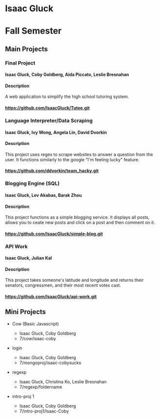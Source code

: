 Isaac Gluck
============

Fall Semester
=============
Main Projects
-------------

### Final Project
#### Isaac Gluck, Coby Goldberg, Aida Piccato, Leslie Bresnahan
#### Description
A web application to simplify the high school tutoring system.
#### https://github.com/IsaacGluck/Tutee.git


### Language Interpreter/Data Scraping
#### Isaac Gluck, Ivy Wong, Angela Lin, David Dvorkin
#### Description
This project uses regex to scrape websites to answer a question from the user. It functions similarly to the google "I'm feeling lucky" feature.
#### https://github.com/ddvorkin/team_hacky.git


### Blogging Engine (SQL)
#### Isaac Gluck, Lev Akabas, Barak Zhou
#### Description
This project functions as a simple blogging service. It displays all posts, allows you to ceate new posts and click on a post and then comment on it.
#### https://github.com/IsaacGluck/simple-blog.git


### API Work
#### Isaac Gluck, Julian Kal
#### Description
This project takes someone's latitude and longitude and returns their senators, congressmen, and their most recent votes cast.
#### https://github.com/IsaacGluck/api-work.git



Mini Projects
--------------

- Cow (Basic Javascript)
  - Isaac Gluck, Coby Goldberg
  - 7/cow/isaac-coby

- login
  - Isaac Gluck, Coby Goldberg
  - 7/mongoproj/isaac-cobysucks

- regexp
  - Isaac Gluck, Christina Ko, Leslie Bresnahan
  - 7/regexp/foldername

- intro-proj 1
  - Isaac Gluck, Coby Goldberg
  - 7/intro-proj1/Isaac-Coby
